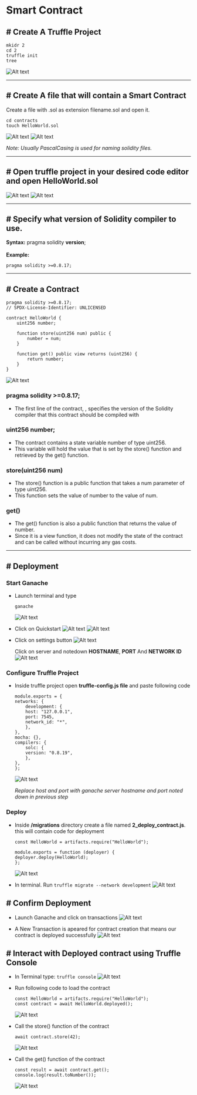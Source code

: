 # **Smart Contract**

## **# Create A Truffle Project**

```
mkidr 2
cd 2
truffle init
tree
```

![Alt text](images/init2.png)

---

## **# Create A file that will contain a Smart Contract**

Create a file with .sol as extension filename.sol and open it.

```
cd contracts
touch HelloWorld.sol
```

![Alt text](images/touch-2.png)
![Alt text](images/2-explorer.png)

_Note: Usually PascalCasing is used for naming solidity files._

---

## **# Open truffle project in your desired code editor and open HelloWorld.sol**

![Alt text](images/2023-03-12_20-35.png)
![Alt text](images/2023-03-12_20-36.png)

---

## **# Specify what version of Solidity compiler to use.**

**Syntax:** pragma solidity **version**; <br><br>
**Example:**

```
pragma solidity >=0.8.17;
```

---

## **# Create a Contract**

```
pragma solidity >=0.8.17;
// SPDX-License-Identifier: UNLICENSED

contract HelloWorld {
    uint256 number;

    function store(uint256 num) public {
        number = num;
    }

    function get() public view returns (uint256) {
        return number;
    }
}

```

![Alt text](images/2023-03-12_20-37.png)

### **pragma solidity >=0.8.17;**

- The first line of the contract, , specifies the version of the Solidity compiler that this contract should be compiled with

### **uint256 number;**

- The contract contains a state variable number of type uint256.
- This variable will hold the value that is set by the store() function and retrieved by the get() function.

### **store(uint256 num)**

- The store() function is a public function that takes a num parameter of type uint256.
- This function sets the value of number to the value of num.

### **get()**

- The get() function is also a public function that returns the value of number.
- Since it is a view function, it does not modify the state of the contract and can be called without incurring any gas costs.

---

## **# Deployment**

### **Start Ganache**

- Launch terminal and type

  ```
  ganache
  ```

  ![Alt text](images/2023-03-12_20-56.png)

- Click on Quickstart
  ![Alt text](images/2023-03-12_20-54.png)
  ![Alt text](images/2023-03-12_20-57.png)

- Click on settings button
  ![Alt text](images/2023-03-12_21-00.png)

  Click on server and notedown **HOSTNAME**, **PORT** And **NETWORK ID**
  ![Alt text](images/2023-03-12_21-02.png)

### **Configure Truffle Project**

- Inside truffle project open **truffle-config.js file** and paste following code

  ```
  module.exports = {
  networks: {
      development: {
      host: "127.0.0.1",
      port: 7545,
      network_id: "*",
      },
  },
  mocha: {},
  compilers: {
      solc: {
      version: "0.8.19",
      },
  },
  };

  ```

  ![Alt text](images/2023-03-12_21-09.png)

  _Replace host and port with ganache server hostname and port noted down in previous step_

### **Deploy**

- Inside **/migrations** directory create a file named **2_deploy_contract.js**. this will contain code for deployment

  ```
  const HelloWorld = artifacts.require("HelloWorld");

  module.exports = function (deployer) {
  deployer.deploy(HelloWorld);
  };
  ```

  ![Alt text](images/2023-03-12_21-36.png)

- In terminal. Run `truffle migrate --network development`
  ![Alt text](images/2023-03-12_21-37.png)

## **# Confirm Deployment**

- Launch Ganache and click on transactions
  ![Alt text](images/2023-03-12_21-39.png)

- A New Transaction is apeared for contract creation that means our contract is deployed successfully
  ![Alt text](images/2023-03-12_21-40.png)

## **# Interact with Deployed contract using Truffle Console**

- In Terminal type: `truffle console`
  ![Alt text](images/2023-03-12_21-44.png)

- Run following code to load the contract

  ```
  const HelloWorld = artifacts.require("HelloWorld");
  const contract = await HelloWorld.deployed();
  ```

  ![Alt text](images/2023-03-12_21-46.png)

- Call the store() function of the contract

  ```
  await contract.store(42);
  ```

  ![Alt text](images/2023-03-12_21-48.png)

- Call the get() function of the contract
  ```
  const result = await contract.get();
  console.log(result.toNumber());
  ```
  ![Alt text](images/2023-03-12_21-49.png)
